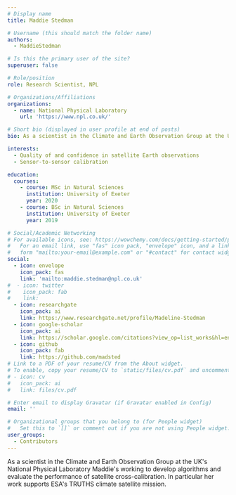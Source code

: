 ```yaml
---
# Display name
title: Maddie Stedman

# Username (this should match the folder name)
authors:
  - MaddieStedman

# Is this the primary user of the site?
superuser: false

# Role/position
role: Research Scientist, NPL

# Organizations/Affiliations
organizations:
  - name: National Physical Laboratory
    url: 'https://www.npl.co.uk/'

# Short bio (displayed in user profile at end of posts)
bio: As a scientist in the Climate and Earth Observation Group at the UK's National Physical Laboratory Maddie's working to develop algorithms and evaluate the performance of satellite cross-calibration. In particular her work supports ESA's TRUTHS climate satellite mission.

interests:
  - Quality of and confidence in satellite Earth observations
  - Sensor-to-sensor calibration

education:
  courses:
    - course: MSc in Natural Sciences
      institution: University of Exeter
      year: 2020
    - course: BSc in Natural Sciences
      institution: University of Exeter
      year: 2019

# Social/Academic Networking
# For available icons, see: https://wowchemy.com/docs/getting-started/page-builder/#icons
#   For an email link, use "fas" icon pack, "envelope" icon, and a link in the
#   form "mailto:your-email@example.com" or "#contact" for contact widget.
social:
  - icon: envelope
    icon_pack: fas
    link: 'mailto:maddie.stedman@npl.co.uk'
#  - icon: twitter
#    icon_pack: fab
#    link: 
  - icon: researchgate
    icon_pack: ai
    link: https://www.researchgate.net/profile/Madeline-Stedman
  - icon: google-scholar
    icon_pack: ai
    link: https://scholar.google.com/citations?view_op=list_works&hl=en&user=YKptbJ8AAAAJ
  - icon: github
    icon_pack: fab
    link: https://github.com/madsted
# Link to a PDF of your resume/CV from the About widget.
# To enable, copy your resume/CV to `static/files/cv.pdf` and uncomment the lines below.
# - icon: cv
#   icon_pack: ai
#   link: files/cv.pdf

# Enter email to display Gravatar (if Gravatar enabled in Config)
email: ''

# Organizational groups that you belong to (for People widget)
#   Set this to `[]` or comment out if you are not using People widget.
user_groups:
  - Contributors
---
```


As a scientist in the Climate and Earth Observation Group at the UK's National Physical Laboratory Maddie's working to develop algorithms and evaluate the performance of satellite cross-calibration. In particular her work supports ESA's TRUTHS climate satellite mission.
